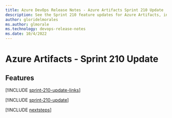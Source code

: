 ```yaml
---
title: Azure DevOps Release Notes - Azure Artifacts Sprint 210 Update
description: See the Sprint 210 feature updates for Azure Artifacts, including next steps.
author: gloridelmorales
ms.author: glmorale
ms.technology: devops-release-notes
ms.date: 10/4/2022
---
```


# Azure Artifacts - Sprint 210 Update

## Features

[!INCLUDE [sprint-210-update-links](../includes/artifacts/sprint-210-update-links.md)]

[!INCLUDE [sprint-210-update](../includes/artifacts/sprint-210-update.md)]

[!INCLUDE [nextsteps](../includes/nextsteps.md)]